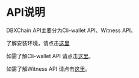 # API说明

DBXChain API主要分为Cli-wallet API、Witness API。

了解安装环境，请点击[这里](/api/installation.md)

如需了解Cli-wallet API 请点击[这里](/api/cli-wallet-api.md)。

如需了解Witness API 请点击[这里](/api/witness-api.md)。

